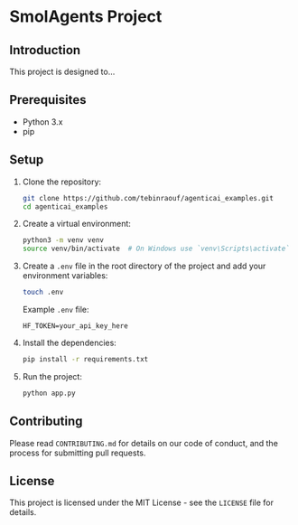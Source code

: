 # SmolAgents Project

## Introduction

This project is designed to...

## Prerequisites

- Python 3.x
- pip

## Setup

1. Clone the repository:

   ```sh
   git clone https://github.com/tebinraouf/agenticai_examples.git
   cd agenticai_examples
   ```

2. Create a virtual environment:

   ```sh
   python3 -m venv venv
   source venv/bin/activate  # On Windows use `venv\Scripts\activate`
   ```

3. Create a `.env` file in the root directory of the project and add your environment variables:

   ```sh
   touch .env
   ```

   Example `.env` file:

   ```
   HF_TOKEN=your_api_key_here
   ```

4. Install the dependencies:

   ```sh
   pip install -r requirements.txt
   ```

5. Run the project:
   ```sh
   python app.py
   ```

## Contributing

Please read `CONTRIBUTING.md` for details on our code of conduct, and the process for submitting pull requests.

## License

This project is licensed under the MIT License - see the `LICENSE` file for details.
